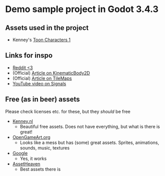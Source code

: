 # Demo sample project in Godot 3.4.3

## Assets used in the project
* Kenney's [Toon Characters 1](https://kenney.nl/assets/toon-characters-1)

## Links for inspo
* [Reddit <3](https://reddit.com/r/godot)
* (Official) [Article on KinematicBody2D](https://docs.godotengine.org/en/stable/tutorials/physics/using_kinematic_body_2d.html)
* (Official) [Article on TileMaps](https://docs.godotengine.org/en/stable/tutorials/2d/using_tilemaps.html)
* [YouTube video on Signals](https://www.youtube.com/watch?v=NK_SYVO7lMA)

## Free (as in beer) assets
Please check licenses etc. for these, but they _should_ be free
* [Kenney.nl](https://kenney.nl/)
    * Beautiful free assets. Does not have everything, but what is there is great!
* [OpenGameArt.org](https://opengameart.org/)
    * Looks like a mess but has (some) great assets. Sprites, animations, sounds, music, textures
* [Google](https://www.google.com/search?q=free+2d+game+assets)
    * Yes, it works
* [AssetHeaven](https://www.youtube.com/watch?v=dQw4w9WgXcQ)
    * Best assets there is